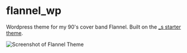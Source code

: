 flannel_wp
==========

Wordpress theme for my 90's cover band Flannel. Built on the [_s starter theme](http://underscores.me/).

![Screenshot of Flannel Theme](https://raw.github.com/ryananthony/flannel_wp/master/screenshot.png)